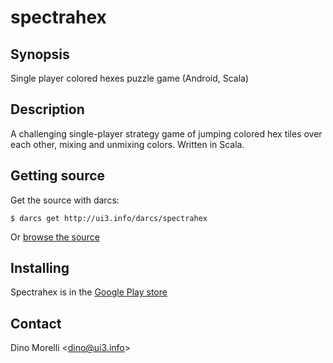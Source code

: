 # spectrahex


## Synopsis

Single player colored hexes puzzle game (Android, Scala)


## Description

A challenging single-player strategy game of jumping colored hex tiles over each other, mixing and unmixing colors. Written in Scala.


## Getting source

Get the source with darcs:

    $ darcs get http://ui3.info/darcs/spectrahex

Or [browse the source](http://ui3.info/darcs/spectrahex)


## Installing

Spectrahex is in the [Google Play store](http://play.google.com/store/apps/details?id=spectrahex.ui)


## Contact

Dino Morelli <[dino@ui3.info](mailto:dino@ui3.info)>
